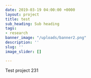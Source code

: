 ```yaml
---
date: 2019-03-19 04:00:00 +0000
layout: project
title: test
sub_heading: Sub heading
tags:
- research
banner_image: "/uploads/banner2.png"
description: ''
slug: ''
image_slider: []

---
```

Test project 231